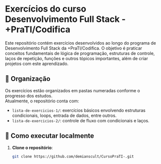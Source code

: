 # Exercícios do curso Desenvolvimento Full Stack - +PraTI/Codifica

Este repositório contém exercícios desenvolvidos ao longo do programa de Desenvolvimento Full Stack da +PraTI/Codifica.
O objetivo é praticar conceitos fundamentais de lógica de programação, estruturas de controle, laços de repetição, funções e outros tópicos importantes, além de criar projetos com este aprendizado.

## 📁 Organização

Os exercícios estão organizados em pastas numeradas conforme o progresso dos estudos.  
Atualmente, o repositório conta com:

- `lista-de-exercicios-1/`: exercícios básicos envolvendo estruturas condicionais, loops, entrada de dados, entre outros.
- `lista-de-exercicios-2/`: controle de fluxo com condicionais e laços.

## 🚀 Como executar localmente

1. **Clone o repositório**:
   ```bash
   git clone https://github.com/demianscult/CursoPraTI-.git
